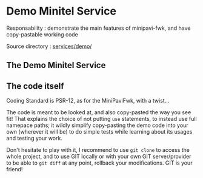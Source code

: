 # Demo Minitel Service

Responsability : demonstrate the main features of minipavi-fwk, and have copy-pastable working code

Source directory : [services/demo/](../../services/demo/)


## The Demo Minitel Service


## The code itself

Coding Standard is PSR-12, as for the MiniPaviFwk, with a twist...

The code is meant to be looked at, and also copy-pasted the way you see fit!
That explains the choice of not putting `use` statements, to instead use full namepace paths; it wildly simplify copy-pasting the demo code into your own (wherever it will be) to do simple tests while learning about its usages and testing your work.

Don't hesitate to play with it, I recommend to use `git clone` to access the whole project, and to use GIT locally or with your own GIT server/provider to be able to `git diff` at any point, rollback your modifications. GIT is your friend!
